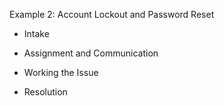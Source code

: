 Example 2: Account Lockout and Password Reset

- Intake<br />


- Assignment and Communication<br />


- Working the Issue<br />


- Resolution<br />

